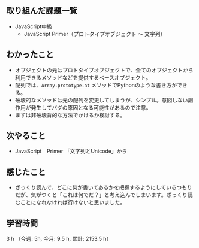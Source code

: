 ## 取り組んだ課題一覧
- JavaScript中級
    - JavaScript Primer（プロトタイプオブジェクト 〜 文字列）

## わかったこと
- オブジェクトの元はプロトタイプオブジェクトで、全てのオブジェクトから利用できるメソッドなどを提供するベースオブジェクト。
- 配列では、`Array.prototype.at` メソッドでPythonのような書き方ができる。
- 破壊的なメソッドは元の配列を変更してしまうが、シンプル。意図しない副作用が発生してバグの原因となる可能性があるので注意。
- まずは非破壊背的な方法でかけるか検討する。

## 次やること
- JavaScript　Primer 「文字列とUnicode」から

    
## 感じたこと
- ざっくり読んで、どこに何が書いてあるかを把握するようにしているつもりだが、気がつくと「これは何でだ？」と考え込んでしまいます。ざっくり読むことになれなければ行けないと思いました。

## 学習時間
3 h （今週: 5h, 今月: 9.5 h, 累計: 2153.5 h）